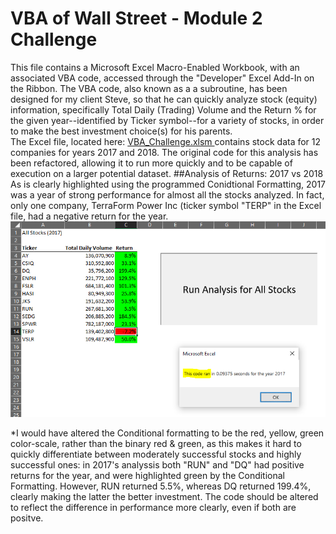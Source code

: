 # VBA of Wall Street - Module 2 Challenge
This file contains a Microsoft Excel Macro-Enabled Workbook, with an associated VBA code, accessed through the "Developer" Excel Add-In on the Ribbon.
The VBA code, also known as a a subroutine, has been designed for my client Steve, so that he can quickly analyze stock (equity) information, specifically Total Daily (Trading) Volume and the Return % for the given year--identified by Ticker symbol--for a variety of stocks, in order to make the best investment choice(s) for his parents.  
  The Excel file, located here: [VBA_Challenge.xlsm ](https://github.com/deltaLyd/Module2VBA/blob/main/VBA_Challenge.xlsm) contains stock data for 12 companies for years 2017 and 2018.  The original code for this analysis has been refactored, allowing it to run more quickly and to be capable of execution on a larger potential dataset.
##Analysis of Returns: 2017 vs 2018
As is clearly highlighted using the programmed Conidtional Formatting, 2017 was a year of strong performance for almost all the stocks analyzed.  In fact, only one company, TerraForm Power Inc (ticker symbol "TERP" in the Excel file, had a negative return for the year. 
![VBA_Challenge_2017.PNG](https://github.com/deltaLyd/Module2VBA/blob/main/Resources/VBA_Challenge_2017.PNG)













*I would have altered the Conditional formatting to be the red, yellow, green color-scale, rather than the binary red & green, as this makes it hard to quickly differentiate between moderately successful stocks and highly successful ones: in 2017's analyssis both "RUN" and "DQ" had positive returns for the year, and were highlighted green by the Conditional Formatting. However, RUN returned 5.5%, whereas DQ returned 199.4%, clearly making the latter the better investment. The code should be altered to reflect the difference in performance more clearly, even if both are positve.
